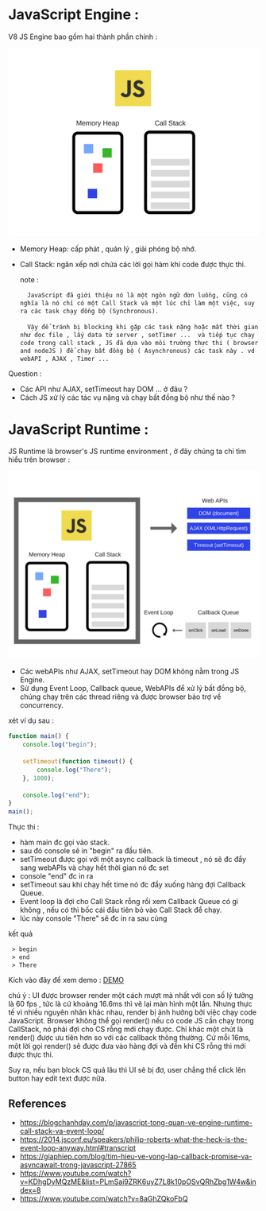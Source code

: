 # JavaScript Engine : 
V8 JS Engine bao gồm hai thành phần chính :

![v8-engine.png](https://github.com/mana147/JavaScript/blob/main/js-advance/img/v8-engine.png?raw=true)

- Memory Heap: cấp phát , quản lý , giải phóng bộ nhớ.
- Call Stack: ngăn xếp nơi chứa các lời gọi hàm khi code được thực thi.

    note :  
        
        JavaScript đã giới thiệu nó là một ngôn ngữ đơn luồng, cũng có nghĩa là nó chỉ có một Call Stack và một lúc chỉ làm một việc, suy ra các task chạy đồng bộ (Synchronous).
        
        Vậy để tránh bị blocking khi gặp các task nặng hoặc mất thời gian như đọc file , lấy data từ server , setTimer ...  và tiếp tục chạy code trong call stack , JS đã dựa vào môi trường thực thi ( browser and nodeJS ) để chạy bất đồng bộ ( Asynchronous) các task này . vd webAPI , AJAX , Timer ... 

Question : 
- Các API như AJAX, setTimeout hay DOM ... ở đâu ?
- Cách JS xử lý các tác vụ nặng và chạy bất đồng bộ như thế nào ?

# JavaScript Runtime :
JS Runtime là browser's JS runtime environment , ở đây chúng ta chỉ tìm hiểu trên browser :

![js-runtime-big-picture](https://github.com/mana147/JavaScript/blob/main/js-advance/img/js-runtime-big-picture.png?raw=true)

- Các webAPIs như AJAX, setTimeout hay DOM không nằm trong JS Engine.
- Sử dụng Event Loop, Callback queue, WebAPIs  để xử lý bất đồng bộ, chúng chạy trên các thread riêng và được browser bảo trợ về concurrency.


xét ví dụ sau :
```js
function main() {
    console.log("begin");

    setTimeout(function timeout() {
        console.log("There");
    }, 1000);

    console.log("end");
}
main();
```
Thực thi : 
-   hàm main đc gọi vào stack.
-   sau đó console sẽ in "begin" ra đầu tiên.
-   setTimeout được gọi với một async callback là timeout , nó sẽ đc đẩy sang webAPIs và chạy hết thời gian nó đc set
-   console "end" đc in ra
-   setTimeout sau khi chạy hết time nó đc đẩy xuống hàng đợi Callback Queue.
-   Event loop là đợi cho Call Stack rỗng rồi xem Callback Queue có gì không , nếu có thì bốc cái đầu tiên bỏ vào Call Stack để chạy.
-   lúc này console "There" sẽ đc in ra sau cùng 

kết quả 
```log
 > begin
 > end
 > There
```


Kích vào đây để xem demo : [DEMO](http://latentflip.com/loupe/?code=ZnVuY3Rpb24gbWFpbigpIHsNCiAgICBjb25zb2xlLmxvZygiYmVnaW4iKTsNCg0KICAgIHNldFRpbWVvdXQoZnVuY3Rpb24gdGltZW91dCgpIHsNCiAgICAgICAgY29uc29sZS5sb2coIlRoZXJlIik7DQogICAgfSwgMTAwMCk7DQoNCiAgICBjb25zb2xlLmxvZygiZW5kIik7DQp9DQptYWluKCk7!!!PGJ1dHRvbj5DbGljayBtZSE8L2J1dHRvbj4%3D)


chú ý :
UI được browser render một cách mượt mà nhất với con số lý tưởng là 60 fps , tức là cứ khoảng 16.6ms thì vẽ lại màn hình một lần. Nhưng thực tế vì nhiều nguyên nhân khác nhau, render bị ảnh hưởng bởi việc chạy code JavaScript. Browser không thể gọi render() nếu có code JS cần chạy trong CallStack, nó phải đợi cho CS rỗng mới chạy được. Chỉ khác một chút là render() được ưu tiên hơn so với các callback thông thường. Cứ mỗi 16ms, một lời gọi render() sẽ được đưa vào hàng đợi và đến khi CS rỗng thì mới được thực thi.

Suy ra, nếu bạn block CS quá lâu thì UI sẽ bị đơ, user chẳng thể click lên button hay edit text được nữa.


## References 

- https://blogchanhday.com/p/javascript-tong-quan-ve-engine-runtime-call-stack-va-event-loop/
- https://2014.jsconf.eu/speakers/philip-roberts-what-the-heck-is-the-event-loop-anyway.html#transcript
- https://giaphiep.com/blog/tim-hieu-ve-vong-lap-callback-promise-va-asyncawait-trong-javascript-27865
- https://www.youtube.com/watch?v=KDhgDyMQzME&list=PLmSai9ZRK6uyZ7L8k10pOSvQRhZbg1W4w&index=8
- https://www.youtube.com/watch?v=8aGhZQkoFbQ

